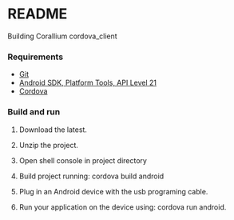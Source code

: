 # README #

Building Corallium cordova_client

### Requirements ###

* [Git](http://git-scm.com/)
* [Android SDK, Platform Tools, API Level 21](https://developer.android.com/sdk/installing/index.html?pkg=tools)
* [Cordova](https://cordova.apache.org)

### Build and run ###

1. Download the latest.
  
2. Unzip the project.

3. Open shell console in project directory

4. Build project running: cordova build android

5. Plug in an Android device with the usb programing cable.

6. Run your application on the device using: cordova run android.
